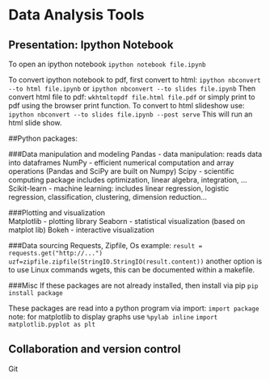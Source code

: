 ---
---
# Data Analysis Tools

## Presentation: Ipython Notebook
To open an ipython notebook `ipython notebook file.ipynb`

To convert ipython notebook to pdf, first convert to html:
	 `ipython nbconvert --to html file.ipynb`
or
	`ipython nbconvert --to slides file.ipynb`
Then convert html file to pdf:
	`wkhtmltopdf file.html file.pdf` 
or simply print to pdf using the browser print function.
To convert to html slideshow use:
	`ipython nbconvert --to slides file.ipynb --post serve`
This will run an html slide show.


##Python packages:

###Data manipulation and modeling 
	Pandas - data manipulation: reads data into dataframes
	NumPy - efficient numerical computation and array operations
		(Pandas and SciPy are built on Numpy)
	Scipy - scientific computing package 
		includes optimization, linear algebra, integration, ...
	Scikit-learn - machine learning: includes linear regression,
                logistic regression, classification, clustering,
                dimension reduction...

###Plotting and visualization	
	Matplotlib - plotting library
	Seaborn - statistical visualization (based on matplot lib)
	Bokeh - interactive visualization

###Data sourcing
	Requests, Zipfile, Os
  example:
	`result = requests.get("http://...")`
	`uzf=zipfile.zipfile(StringIO.StringIO(result.content))`
  another option is to use Linux commands wgets, this can be documented within a makefile.

###Misc
If these packages are not already installed, then install via pip
	`pip install package`

These packages are read into a python program via import:
	`import package`
note: for matplotlib to display graphs use 
	`%pylab inline` 
	`import matplotlib.pyplot as plt`

## Collaboration and version control

Git